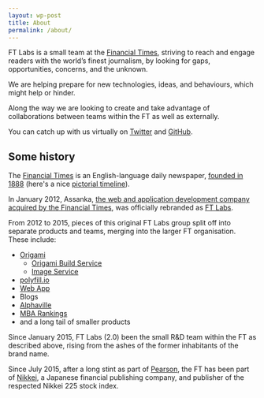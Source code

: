 ```yaml
---
layout: wp-post
title: About
permalink: /about/
---
```


FT Labs is a small team at the [Financial Times](http://www.ft.com), striving to reach and engage readers with the world’s finest journalism, by looking for gaps, opportunities, concerns, and the unknown.

We are helping prepare for new technologies, ideas, and behaviours, which might help or hinder.

Along the way we are looking to create and take advantage of collaborations between teams within the FT as well as externally.

You can catch up with us virtually on [Twitter](http://twitter.com/ftlabs) and [GitHub](http://github.com/ftlabs).

## Some history

The [Financial Times](https://www.ft.com) is an English-language daily newspaper, [founded in 1888](https://en.wikipedia.org/wiki/Financial_Times) (here's a nice [pictorial timeline](http://aboutus.ft.com/files/2010/09/FThistory.jpg)).

In January 2012, Assanka, [the web and application development company acquired by the Financial Times](http://aboutus.ft.com/2012/04/26/fts-assanka-rebrands-as-ft-labs/), was officially rebranded as [FT Labs](/2012/01/strike-me-pink-assanka-and-the-ft/).

From 2012 to 2015, pieces of this original FT Labs group split off into separate products and teams, merging into the larger FT organisation. These include:

* [Origami](http://origami.ft.com)
   * [Origami Build Service](https://www.ft.com/__origami/service/build/v2/)
   * [Image Service](https://www.ft.com/__origami/service/image/v2/)
* [polyfill.io](https://polyfill.io)
* [Web App](https://app.ft.com)
* Blogs
* [Alphaville](https://ftalphaville.ft.com/)
* [MBA Rankings](http://rankings.ft.com/businessschoolrankings/rankings)
* and a long tail of smaller products

Since January 2015, FT Labs (2.0) been the small R&D team within the FT as described above, rising from the ashes of the former inhabitants of the brand name.

Since July 2015, after a long stint as part of [Pearson](https://www.pearson.com/uk/), the FT has been part of [Nikkei](http://www.nikkei.com/), a Japanese financial publishing company, and publisher of the respected Nikkei 225 stock index.
